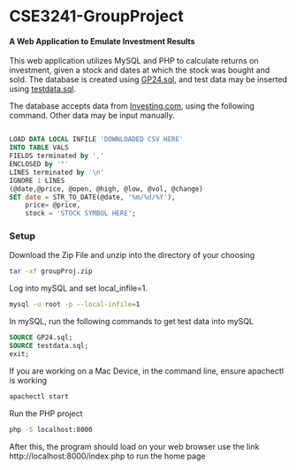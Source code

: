 # CSE3241-GroupProject

#### A Web Application to Emulate Investment Results

This web application utilizes MySQL and PHP to calculate returns on investment, given a stock and dates at which the stock was bought and sold. The database is created using [GP24.sql](GP24.sql), and test data may be inserted using [testdata.sql](testdata.sql).

The database accepts data from [Investing.com](https://www.investing.com), using the following command. Other data may be input manually. 

```sql

LOAD DATA LOCAL INFILE 'DOWNLOADED CSV HERE'
INTO TABLE VALS
FIELDS terminated by ','
ENCLOSED by '"'
LINES terminated by '\n'
IGNORE 1 LINES
(@date,@price, @open, @high, @low, @vol, @change)
SET date = STR_TO_DATE(@date, '%m/%d/%Y'),
	price= @price,
	stock = 'STOCK SYMBOL HERE';

```

### Setup

Download the Zip File and unzip into the directory of your choosing
```sh
tar -xf groupProj.zip
```

Log into mySQL and set local_infile=1.
```sh
mysql -u root -p --local-infile=1
```

In mySQL, run the following commands to get test data into mySQL
```sql
SOURCE GP24.sql;
SOURCE testdata.sql;
exit;
```
If you are working on a Mac Device, in the command line, ensure apachectl is working
```sh
apachectl start
```
Run the PHP project
```sh
php -S localhost:8000
```
After this, the program should load on your web browser use the link 
http://localhost:8000/index.php to run the home page
